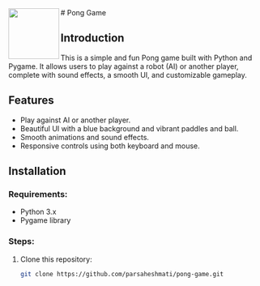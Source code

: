 <img align="left" alt=" " width="100" src="https://mir-s3-cdn-cf.behance.net/project_modules/hd/06f21a161921919.63cd7887d0a70.gif">
# Pong Game

## Introduction
This is a simple and fun Pong game built with Python and Pygame. It allows users to play against a robot (AI) or another player, complete with sound effects, a smooth UI, and customizable gameplay.

## Features
- Play against AI or another player.
- Beautiful UI with a blue background and vibrant paddles and ball.
- Smooth animations and sound effects.
- Responsive controls using both keyboard and mouse.

## Installation

### Requirements:
- Python 3.x
- Pygame library

### Steps:
1. Clone this repository:
   ```bash
   git clone https://github.com/parsaheshmati/pong-game.git

